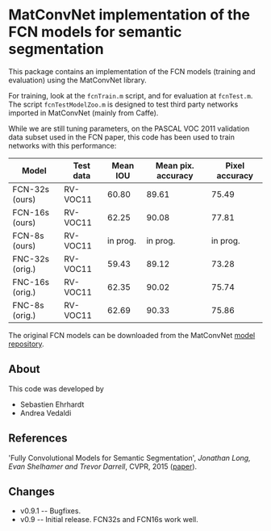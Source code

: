 # MatConvNet implementation of the FCN models for semantic segmentation

This package contains an implementation of the FCN models (training
and evaluation) using the MatConvNet library.

For training, look at the `fcnTrain.m` script, and for evaluation at
`fcnTest.m`. The script `fcnTestModelZoo.m` is designed to test third
party networks imported in MatConvNet (mainly from Caffe).

While we are still tuning parameters, on the PASCAL VOC 2011
validation data subset used in the FCN paper, this code has been used
to train networks with this performance:

| Model           | Test data |Mean IOU | Mean pix. accuracy | Pixel accuracy |
|-----------------|-----------|---------|--------------------|----------------|
| FCN-32s (ours)  | RV-VOC11  | 60.80   | 89.61              | 75.49          |
| FCN-16s (ours)  | RV-VOC11  | 62.25   | 90.08              | 77.81          |
| FCN-8s  (ours)  | RV-VOC11  | in prog.| in prog.           | in prog.       |
| FNC-32s (orig.) | RV-VOC11  | 59.43   | 89.12              | 73.28          |
| FNC-16s (orig.) | RV-VOC11  | 62.35   | 90.02              | 75.74          |
| FNC-8s  (orig.) | RV-VOC11  | 62.69   | 90.33              | 75.86          |

The original FCN models can be downloaded from the MatConvNet
[model repository](http://www.vlfeat.org/matconvnet/pretrained/).

## About

This code was developed by

* Sebastien Ehrhardt
* Andrea Vedaldi

## References

'Fully Convolutional Models for Semantic Segmentation', *Jonathan
Long, Evan Shelhamer and Trevor Darrell*, CVPR, 2015
([paper](http://www.cv-foundation.org/openaccess/content_cvpr_2015/papers/Long_Fully_Convolutional_Networks_2015_CVPR_paper.pdf)).

## Changes

* v0.9.1 -- Bugfixes.
* v0.9   -- Initial release. FCN32s and FCN16s work well.
